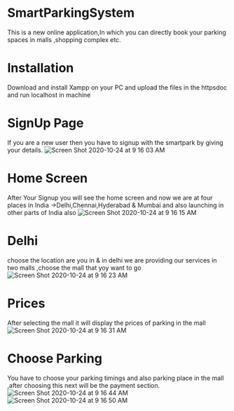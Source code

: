 # SmartParkingSystem
This is a new online application,In which you can directly book your parking spaces in malls ,shopping complex etc.
# Installation 
Download and install Xampp on your PC and upload the files in the httpsdoc and run localhost in machine
# SignUp Page 
If you are a new user then you have to signup with the smartpark by giving your details.
![Screen Shot 2020-10-24 at 9 16 03 AM](https://user-images.githubusercontent.com/40193113/97068597-94eaa880-15e6-11eb-984a-ad4f0c8b949a.jpg)
# Home Screen 
After Your Signup you will see the home screen  and now we are at four places in India ->Delhi,Chennai,Hyderabad & Mumbai and also launching in other parts of India also
![Screen Shot 2020-10-24 at 9 16 15 AM](https://user-images.githubusercontent.com/40193113/97068635-0d516980-15e7-11eb-82df-93bb23abcf9f.jpg)
# Delhi 
choose the location are you in  & in delhi we are providing our services in two malls ,choose the mall that yoy want to go
![Screen Shot 2020-10-24 at 9 16 23 AM](https://user-images.githubusercontent.com/40193113/97068705-b39d6f00-15e7-11eb-9a3e-b61d39b8ea2a.jpg)
# Prices 
After selecting the mall it will display the prices of parking in the mall
![Screen Shot 2020-10-24 at 9 16 31 AM](https://user-images.githubusercontent.com/40193113/97068975-1859c900-15ea-11eb-9cf9-98ef3e0d66f6.jpg)
# Choose Parking
You have to choose your parking timings and also parking place in the mall ,after choosing this next will be the payment  section.
![Screen Shot 2020-10-24 at 9 16 44 AM](https://user-images.githubusercontent.com/40193113/97069042-b483d000-15ea-11eb-82c0-04c7ff1182af.jpg)
![Screen Shot 2020-10-24 at 9 16 50 AM](https://user-images.githubusercontent.com/40193113/97069082-104e5900-15eb-11eb-8736-36fc40d0d13e.jpg)

